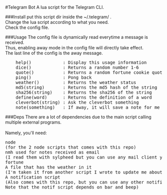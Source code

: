 #Telegram Bot
A lua script for the Telegram CLI.

###Install
put this script dir inside the ~/.telegram/ .<br>
Change the lua script according to what you need.<br>
Check the config file.<br>

###Usage
The config file is dynamically read everytime a message is received.<br>
Thus, enabling away mode in the config file will directly take effect.<br>
The last line of the config is the away message.<br>
<pre>
	help()            : Display this usage information
	dice()            : Returns a random number 1-6
	quote()           : Returns a random fortune cookie quote
	ping()            : Pong back
	weather()         : Returns the weather status
	md5(string)       : Returns the md5 hash of the string
	sha256(string)    : Returns the sha256 of the string
	define(word)      : Returns the definition of a word
	cleverbot(string) : Ask the cleverbot something
	note(something)   : If away, it will save a note for me
</pre>


###Deps
There are a lot of dependencies due to the main script calling multiple external programs.<br>
<br>
Namely, you'll need:<br>
<pre>
node
(for the 2 node scripts that comes with this repo)
nmh used for notes received as email 
(I read them with sylpheed but you can use any mail client you prefer)
fortune
A file that has the weather in it 
(I'm taken it from another script I wrote to update me about the weather)
A notification script 
(Also comes with this repo, but you can use any other notification system
Note that the notif script depends on bar and beep)
</pre>
